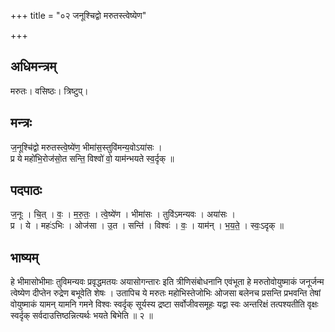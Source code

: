 +++
title = "०२ जनूश्चिद्वो मरुतस्त्वेष्येण"

+++
## अधिमन्त्रम्
मरुतः। वसिष्ठः। त्रिष्टुप्।

## मन्त्रः
ज॒नूश्चि॑द्वो मरुतस्त्वे॒ष्ये॑ण॒ भीमा॑स॒स्तुवि॑मन्य॒वोऽया॑सः ।  
प्र ये महो॑भि॒रोज॑सो॒त सन्ति॒ विश्वो॑ वो॒ याम॑न्भयते स्व॒र्दृक् ॥

## पदपाठः
ज॒नूः । चि॒त् । वः॒ । म॒रु॒तः॒ । त्वे॒ष्ये॑ण । भीमा॑सः । तुवि॑ऽमन्यवः । अया॑सः ।  
प्र । ये । महः॑ऽभिः । ओज॑सा । उ॒त । सन्ति॑ । विश्वः॑ । वः॒ । याम॑न् । भ॒य॒ते॒ । स्वः॒ऽदृक् ॥

## भाष्यम्
हे भीमासोभीमाः तुविमन्यवः प्रवृद्धमतयः अयासोगन्तारः इति त्रीणिसंबोधनानि एवंभूता हे मरुतोवोयुष्माकं जनूर्जन्म त्वेष्येण दीप्तेन रुद्रेण बभूवेति शेषः । उतापिच ये मरुतः महोभिस्तेजोभिः ओजसा बलेनच प्रसन्ति प्रभवन्ति तेषां वोयुष्माकं यामन् यामनि गमने विश्वः स्वर्दृक् सूर्यस्य द्रष्टा सर्वोजीवसमूहः यद्वा स्वः अन्तरिक्षं तत्पश्यतीति वृक्षः स्वर्दृक् सर्वदाउत्तिष्ठन्नित्यर्थः भयते बिभेति ॥ २ ॥